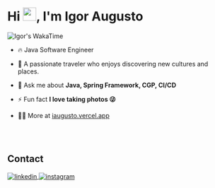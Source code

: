 
<h1 align="left">Hi <img src="https://raw.githubusercontent.com/kaueMarques/kaueMarques/master/hi.gif" height="30px">, I'm Igor Augusto</h1>

<div align="left">
 <img src="https://wakatime.com/badge/user/4456566e-93ff-4c01-8b55-368b52f1f5ec.svg?style=flat&color=f1c30a" alt="Igor's WakaTime""  />
</div>

- 🔥 Java Software Engineer  

- 🌌 A passionate traveler who enjoys discovering new cultures and places.

- 💬 Ask me about **Java, Spring Framework, CGP, CI/CD**

- ⚡ Fun fact **I love taking photos 😜**

- 👨‍💻 More at [iaugusto.vercel.app](https://iaugusto.vercel.app/)

<br><br>

## Contact

<p align="left" style="background:fd2874">
<a href="https://linkedin.com/in/igorbrz" target="_blank">
  <img align="center" src="https://img.shields.io/badge/-igorbrz-05122A?style=flat&logo=linkedin" alt="linkedin"/>
</a>
<a href="https://instagram.com/iaugusto__" target="_blank">
 <img align="center" src="https://img.shields.io/badge/-iaugusto__-05122A?style=flat&logo=instagram" alt="instagram"/>
</a>
</p>

